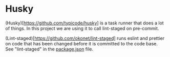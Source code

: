 # Husky

(Husky)[https://github.com/typicode/husky] is a task runner that does a lot of things. In this
project we are using it to call lint-staged on pre-commit.

(Lint-staged)[https://github.com/okonet/lint-staged] runs eslint and prettier on code that has been
changed before it is committed to the code base. See "lint-staged" in the [package.json](../package.json) file.
